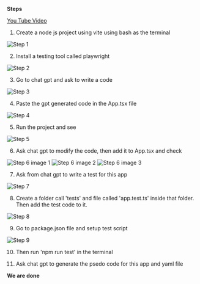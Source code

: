 **Steps**

[You Tube Video](https://www.youtube.com/watch?v=iO1mwxPNP5A)

1. Create a node js project using vite using bash as the terminal 

![Step 1](https://github.com/supuni9622/AI-driven-development/blob/main/vite%20project.png)

2. Install a testing tool called playwright

![Step 2](https://github.com/supuni9622/AI-driven-development/blob/main/step%202.png)

3. Go to chat gpt and ask to write a code 

![Step 3](https://github.com/supuni9622/AI-driven-development/blob/main/step%203.png)

4. Paste the gpt generated code in the App.tsx file 

![Step 4](https://github.com/supuni9622/AI-driven-development/blob/main/step%204.png)

5. Run the project and see

![Step 5](https://github.com/supuni9622/AI-driven-development/blob/main/step%205.png)

6. Ask chat gpt to modify the code, then add it to App.tsx and check

![Step 6 image 1](https://github.com/supuni9622/AI-driven-development/blob/main/img%201.png)
![Step 6 image 2](https://github.com/supuni9622/AI-driven-development/blob/main/img%202.png)
![Step 6 image 3](https://github.com/supuni9622/AI-driven-development/blob/main/img%203.png)

7. Ask from chat gpt to write a test for this app

![Step 7](https://github.com/supuni9622/AI-driven-development/blob/main/step%207.png)

8. Create a folder call 'tests' and file called 'app.test.ts' inside that folder. Then add the test code to it. 

![Step 8](https://github.com/supuni9622/AI-driven-development/blob/main/step%208.png)

9. Go to package.json file and setup test script 

![Step 9](https://github.com/supuni9622/AI-driven-development/blob/main/step%209.png)

10. Then run 'npm run test' in the terminal 

11. Ask chat gpt to generate the psedo code for this app and yaml file

**We are done**